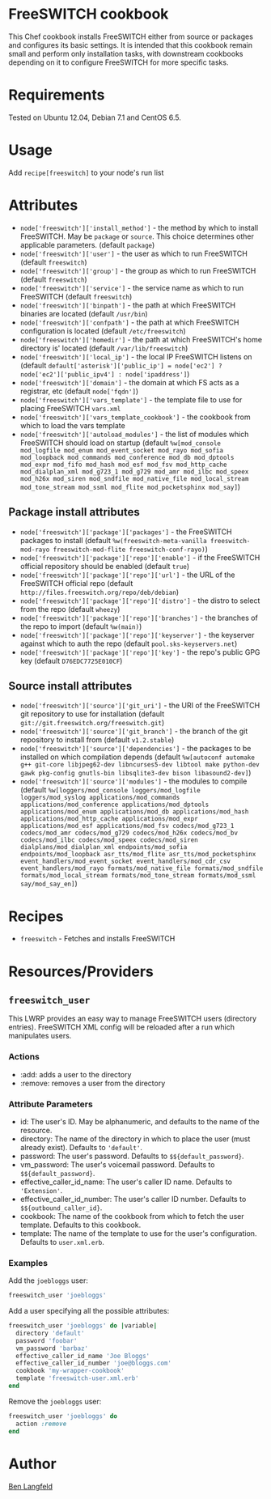 # FreeSWITCH cookbook

This Chef cookbook installs FreeSWITCH either from source or packages and configures its basic settings. It is intended that this cookbook remain small and perform only installation tasks, with downstream cookbooks depending on it to configure FreeSWITCH for more specific tasks.

# Requirements

Tested on Ubuntu 12.04, Debian 7.1 and CentOS 6.5.

# Usage

Add `recipe[freeswitch]` to your node's run list

# Attributes

* `node['freeswitch']['install_method']` - the method by which to install FreeSWITCH. May be `package` or `source`. This choice determines other applicable parameters. (default `package`)
* `node['freeswitch']['user']` - the user as which to run FreeSWITCH (default `freeswitch`)
* `node['freeswitch']['group']` - the group as which to run FreeSWITCH (default `freeswitch`)
* `node['freeswitch']['service']` - the service name as which to run FreeSWITCH (default `freeswitch`)
* `node['freeswitch']['binpath']` - the path at which FreeSWITCH binaries are located (default `/usr/bin`)
* `node['freeswitch']['confpath']` - the path at which FreeSWITCH configuration is located (default `/etc/freeswitch`)
* `node['freeswitch']['homedir']` - the path at which FreeSWITCH's home directory is' located (default `/var/lib/freeswitch`)
* `node['freeswitch']['local_ip']` - the local IP FreeSWITCH listens on (default `default['asterisk']['public_ip'] = node['ec2'] ? node['ec2']['public_ipv4'] : node['ipaddress']`)
* `node['freeswitch']['domain']` - the domain at which FS acts as a registrar, etc (default `node['fqdn']`)
* `node['freeswitch']['vars_template']` - the template file to use for placing FreeSWITCH `vars.xml`
* `node['freeswitch']['vars_template_cookbook']` - the cookbook from which to load the vars template
* `node['freeswitch']['autoload_modules']` - the list of modules which FreeSWITCH should load on startup (default `%w[mod_console mod_logfile mod_enum mod_event_socket mod_rayo mod_sofia mod_loopback mod_commands mod_conference mod_db mod_dptools mod_expr mod_fifo mod_hash mod_esf mod_fsv mod_http_cache mod_dialplan_xml mod_g723_1 mod_g729 mod_amr mod_ilbc mod_speex mod_h26x mod_siren mod_sndfile mod_native_file mod_local_stream mod_tone_stream mod_ssml mod_flite mod_pocketsphinx mod_say]`)

## Package install attributes
* `node['freeswitch']['package']['packages']` - the FreeSWITCH packages to install (default `%w(freeswitch-meta-vanilla freeswitch-mod-rayo freeswitch-mod-flite freeswitch-conf-rayo)`)
* `node['freeswitch']['package']['repo']['enable']` - if the FreeSWITCH official repository should be enabled (default `true`)
* `node['freeswitch']['package']['repo']['url']` - the URL of the FreeSWITCH official repo (default `http://files.freeswitch.org/repo/deb/debian`)
* `node['freeswitch']['package']['repo']['distro']` - the distro to select from the repo (default `wheezy`)
* `node['freeswitch']['package']['repo']['branches']` - the branches of the repo to import (default `%w(main)`)
* `node['freeswitch']['package']['repo']['keyserver']` - the keyserver against which to auth the repo (default `pool.sks-keyservers.net`)
* `node['freeswitch']['package']['repo']['key']` - the repo's public GPG key (default `D76EDC7725E010CF`)

## Source install attributes
* `node['freeswitch']['source']['git_uri']` - the URI of the FreeSWITCH git repository to use for installation (default `git://git.freeswitch.org/freeswitch.git`)
* `node['freeswitch']['source']['git_branch']` - the branch of the git repository to install from (default `v1.2.stable`)
* `node['freeswitch']['source']['dependencies']` - the packages to be installed on which compilation depends (default `%w[autoconf automake g++ git-core libjpeg62-dev libncurses5-dev libtool make python-dev gawk pkg-config gnutls-bin libsqlite3-dev bison libasound2-dev]`)
* `node['freeswitch']['source']['modules']` - the modules to compile (default `%w[loggers/mod_console loggers/mod_logfile loggers/mod_syslog applications/mod_commands applications/mod_conference applications/mod_dptools applications/mod_enum applications/mod_db applications/mod_hash applications/mod_http_cache applications/mod_expr applications/mod_esf applications/mod_fsv codecs/mod_g723_1 codecs/mod_amr codecs/mod_g729 codecs/mod_h26x codecs/mod_bv codecs/mod_ilbc codecs/mod_speex codecs/mod_siren dialplans/mod_dialplan_xml endpoints/mod_sofia endpoints/mod_loopback asr_tts/mod_flite asr_tts/mod_pocketsphinx event_handlers/mod_event_socket event_handlers/mod_cdr_csv event_handlers/mod_rayo formats/mod_native_file formats/mod_sndfile formats/mod_local_stream formats/mod_tone_stream formats/mod_ssml say/mod_say_en]`)

# Recipes

* `freeswitch` - Fetches and installs FreeSWITCH

# Resources/Providers

## `freeswitch_user`
This LWRP provides an easy way to manage FreeSWITCH users (directory entries). FreeSWITCH XML config will be reloaded after a run which manipulates users.

### Actions
- :add: adds a user to the directory
- :remove: removes a user from the directory

### Attribute Parameters
- id: The user's ID. May be alphanumeric, and defaults to the name of the resource.
- directory: The name of the directory in which to place the user (must already exist). Defaults to `'default'`.
- password: The user's password. Defaults to `$${default_password}`.
- vm_password: The user's voicemail password. Defaults to `$${default_password}`.
- effective_caller_id_name: The user's caller ID name. Defaults to `'Extension'`.
- effective_caller_id_number: The user's caller ID number. Defaults to `$${outbound_caller_id}`.
- cookbook: The name of the cookbook from which to fetch the user template. Defaults to this cookbook.
- template: The name of the template to use for the user's configuration. Defaults to `user.xml.erb`.

### Examples

Add the `joebloggs` user:

```ruby
freeswitch_user 'joebloggs'
```

Add a user specifying all the possible attributes:

```ruby
freeswitch_user 'joebloggs' do |variable|
  directory 'default'
  password 'foobar'
  vm_password 'barbaz'
  effective_caller_id_name 'Joe Bloggs'
  effective_caller_id_number 'joe@bloggs.com'
  cookbook 'my-wrapper-cookbook'
  template 'freeswitch-user.xml.erb'
end
```

Remove the `joebloggs` user:

```ruby
freeswitch_user 'joebloggs' do
  action :remove
end
```

# Author

[Ben Langfeld](@benlangfeld)
